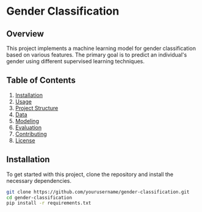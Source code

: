 # Gender Classification

## Overview

This project implements a machine learning model for gender classification based on various features. The primary goal is to predict an individual's gender using different supervised learning techniques.

## Table of Contents

1. [Installation](#installation)
2. [Usage](#usage)
3. [Project Structure](#project-structure)
4. [Data](#data)
5. [Modeling](#modeling)
6. [Evaluation](#evaluation)
7. [Contributing](#contributing)
8. [License](#license)

## Installation

To get started with this project, clone the repository and install the necessary dependencies.

```bash
git clone https://github.com/yourusername/gender-classification.git
cd gender-classification
pip install -r requirements.txt
